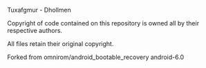 Tuxafgmur - Dhollmen

Copyright of code contained on this repository
is owned all by their respective authors.

All files retain their original copyright.


Forked from omnirom/android_bootable_recovery android-6.0
